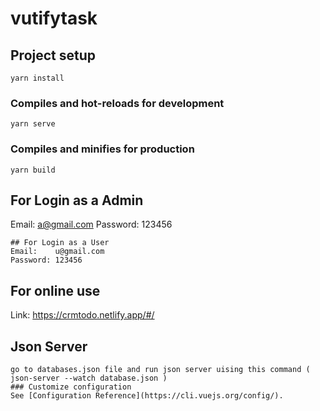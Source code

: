 # vutifytask

## Project setup

```
yarn install
```

### Compiles and hot-reloads for development

```
yarn serve
```

### Compiles and minifies for production

```
yarn build
```

## For Login as a Admin

Email: a@gmail.com
Password: 123456

```
## For Login as a User
Email:    u@gmail.com
Password: 123456
```

## For online use

Link: https://crmtodo.netlify.app/#/

## Json Server

```
go to databases.json file and run json server uising this command ( json-server --watch database.json )
### Customize configuration
See [Configuration Reference](https://cli.vuejs.org/config/).
```
